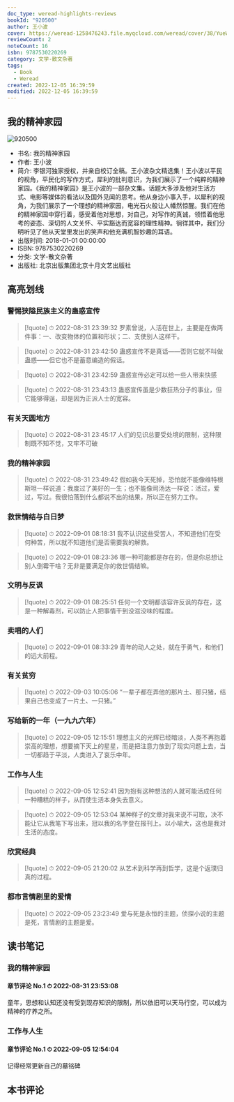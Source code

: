 ```yaml
---
doc_type: weread-highlights-reviews
bookId: "920500"
author: 王小波
cover: https://weread-1258476243.file.myqcloud.com/weread/cover/38/YueWen_920500/t7_YueWen_920500.jpg
reviewCount: 2
noteCount: 16
isbn: 9787530220269
category: 文学-散文杂著
tags:
  - Book
  - Weread
created: 2022-12-05 16:39:59
modified: 2022-12-05 16:39:59
---
```


## 我的精神家园

![920500](https://weread-1258476243.file.myqcloud.com/weread/cover/38/YueWen_920500/t7_YueWen_920500.jpg)
- 书名: 我的精神家园
- 作者: 王小波
- 简介: 李银河独家授权，并亲自校订全稿。王小波杂文精选集！王小波以平民的视角，平民化的写作方式，犀利的批判意识，为我们展示了一个纯粹的精神家园。《我的精神家园》是王小波的一部杂文集。话题大多涉及他对生活方式、电影等媒体的看法以及国外见闻的思考。他从身边小事入手，以犀利的视角，为我们展示了一个理想的精神家园，电光石火般让人幡然惊醒。我们在他的精神家园中穿行着，感受着他对思想，对自己，对写作的真诚，领悟着他思考的姿态、深切的人文关怀、平实豁达而宽容的理性精神。徜徉其中，我们分明听见了他从天堂里发出的笑声和他充满机智妙趣的耳语。
- 出版时间: 2018-01-01 00:00:00
- ISBN: 9787530220269
- 分类: 文学-散文杂著
- 出版社: 北京出版集团北京十月文艺出版社

## 高亮划线

### 警惕狭隘民族主义的蛊惑宣传


> [!quote] ⏱ 2022-08-31 23:39:32
> 罗素曾说，人活在世上，主要是在做两件事：一、改变物体的位置和形状；二、支使别人这样干。
 


> [!quote] ⏱ 2022-08-31 23:42:50
> 蛊惑宣传不是真话——否则它就不叫做蛊惑——但它也不是蓄意编造的假话。
 


> [!quote] ⏱ 2022-08-31 23:42:59
> 蛊惑宣传必定可以给一些人带来快感
 


> [!quote] ⏱ 2022-08-31 23:43:13
> 蛊惑宣传虽是少数狂热分子的事业，但它能够得逞，却是因为正派人士的宽容。
 


### 有关天圆地方


> [!quote] ⏱ 2022-08-31 23:45:17
> 人们的见识总要受处境的限制，这种限制既不知不觉，又牢不可破
 


### 我的精神家园


> [!quote] ⏱ 2022-08-31 23:49:42
> 假如我今天死掉，恐怕就不能像维特根斯坦一样说道：我度过了美好的一生；也不能像司汤达一样说：活过，爱过，写过。我很怕落到什么都说不出的结果，所以正在努力工作。
 


### 救世情结与白日梦


> [!quote] ⏱ 2022-09-01 08:18:31
> 我不认识这些受苦人，不知道他们在受何种苦，所以就不知道他们是否需要我的解救。
 


> [!quote] ⏱ 2022-09-01 08:23:36
> 哪一种可能都是存在的，但是你总想让别人倒霉干啥？无非是要满足你的救世情结嘛。
 


### 文明与反讽


> [!quote] ⏱ 2022-09-01 08:25:51
> 任何一个文明都该容许反讽的存在，这是一种解毒剂，可以防止人把事情干到没滋没味的程度。
 


### 卖唱的人们


> [!quote] ⏱ 2022-09-01 08:33:29
> 青年的动人之处，就在于勇气，和他们的远大前程。
 


### 有关贫穷


> [!quote] ⏱ 2022-09-03 10:05:06
> “一辈子都在弄他的那片土、那只猪，结果自己也变成了一片土、一只猪。”
 


### 写给新的一年（一九九六年）


> [!quote] ⏱ 2022-09-05 12:15:51
> 理想主义的光辉已经暗淡，人类不再抱着崇高的理想，想要摘下天上的星星，而是把注意力放到了现实问题上去，当一切都趋于平淡，人类进入了哀乐中年。
 


### 工作与人生


> [!quote] ⏱ 2022-09-05 12:52:41
> 因为抱有这种想法的人就可能活成任何一种糟糕的样子，从而使生活本身失去意义。
 


> [!quote] ⏱ 2022-09-05 12:53:04
> 某种样子的文章对我来说不可取，决不能让它从我笔下写出来，冠以我的名字登在报刊上。以小喻大，这也是我对生活的态度。
 


### 欣赏经典


> [!quote] ⏱ 2022-09-05 21:20:02
> 从艺术到科学再到哲学，这是个返璞归真的过程。
 


### 都市言情剧里的爱情


> [!quote] ⏱ 2022-09-05 23:23:49
> 爱与死是永恒的主题，侦探小说的主题是死，言情剧的主题是爱。
 



## 读书笔记


### 我的精神家园
 

#### 章节评论 No.1 ⏱ 2022-08-31 23:53:08

童年，思想和认知还没有受到现存知识的限制，所以依旧可以天马行空，可以成为精神的疗养之所。



### 工作与人生
 

#### 章节评论 No.1 ⏱ 2022-09-05 12:54:04

记得经常更新自己的墓铭碑



## 本书评论

